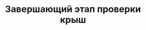 ﻿---
title: Завершающий этап проверки крыш
sorid: "6.1.2.2"
cat: 6
main: false
submenu: false
layout: buffer
---

